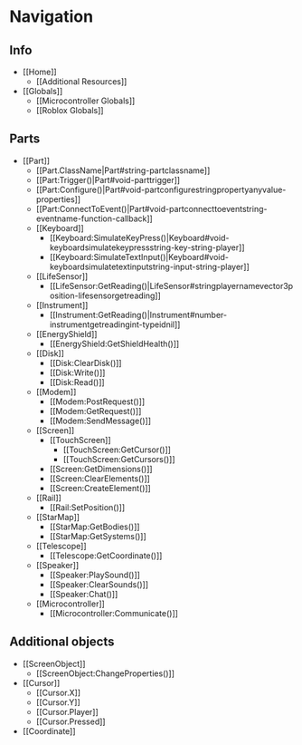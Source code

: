 # Navigation

## Info

* [[Home]]
  * [[Additional Resources]]
* [[Globals]]
  * [[Microcontroller Globals]]
  * [[Roblox Globals]]

## Parts
* [[Part]]
  * [[Part.ClassName|Part#string-partclassname]]
  * [[Part:Trigger()|Part#void-parttrigger]]
  * [[Part:Configure()|Part#void-partconfigurestringpropertyanyvalue-properties]]
  * [[Part:ConnectToEvent()|Part#void-partconnecttoeventstring-eventname-function-callback]]
  * [[Keyboard]]
    * [[Keyboard:SimulateKeyPress()|Keyboard#void-keyboardsimulatekeypressstring-key-string-player]]
    * [[Keyboard:SimulateTextInput()|Keyboard#void-keyboardsimulatetextinputstring-input-string-player]]
  * [[LifeSensor]]
    * [[LifeSensor:GetReading()|LifeSensor#stringplayernamevector3position-lifesensorgetreading]]
  * [[Instrument]]
    * [[Instrument:GetReading()|Instrument#number-instrumentgetreadingint-typeidnil]]
  * [[EnergyShield]]
    * [[EnergyShield:GetShieldHealth()]]
  * [[Disk]]
    * [[Disk:ClearDisk()]]
    * [[Disk:Write()]]
    * [[Disk:Read()]]
  * [[Modem]]
    * [[Modem:PostRequest()]]
    * [[Modem:GetRequest()]]
    * [[Modem:SendMessage()]]
  * [[Screen]]
    * [[TouchScreen]]
      * [[TouchScreen:GetCursor()]]
      * [[TouchScreen:GetCursors()]]
    * [[Screen:GetDimensions()]]
    * [[Screen:ClearElements()]]
    * [[Screen:CreateElement()]]
  * [[Rail]]
    * [[Rail:SetPosition()]]
  * [[StarMap]]
    * [[StarMap:GetBodies()]]
    * [[StarMap:GetSystems()]]
  * [[Telescope]]
    * [[Telescope:GetCoordinate()]]
  * [[Speaker]]
    * [[Speaker:PlaySound()]]
    * [[Speaker:ClearSounds()]]
    * [[Speaker:Chat()]]
  * [[Microcontroller]]
    * [[Microcontroller:Communicate()]]
## Additional objects
* [[ScreenObject]]
  * [[ScreenObject:ChangeProperties()]]
* [[Cursor]]
  * [[Cursor.X]]
  * [[Cursor.Y]]
  * [[Cursor.Player]]
  * [[Cursor.Pressed]]
* [[Coordinate]]
